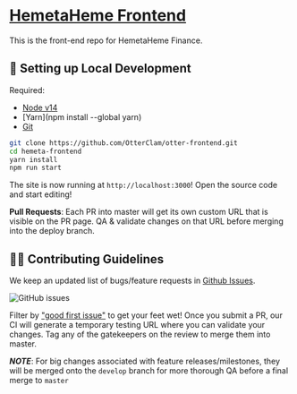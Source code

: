 # [HemetaHeme Frontend](https://app.otterclam.finance/)
This is the front-end repo for HemetaHeme Finance.

##  🔧 Setting up Local Development

Required: 
- [Node v14](https://nodejs.org/download/release/latest-v14.x/)  
- [Yarn](npm install --global yarn) 
- [Git](https://git-scm.com/downloads)


```bash
git clone https://github.com/OtterClam/otter-frontend.git
cd hemeta-frontend
yarn install
npm run start
```

The site is now running at `http://localhost:3000`!
Open the source code and start editing!

**Pull Requests**:
Each PR into master will get its own custom URL that is visible on the PR page. QA & validate changes on that URL before merging into the deploy branch. 

## 👏🏽 Contributing Guidelines 

We keep an updated list of bugs/feature requests in [Github Issues](https://github.com/HemetaHeme/hemeta-frontend/issues). 


![GitHub issues](https://github.com/HemetaHeme/hemeta-frontend/issues?style=flat-square)

Filter by ["good first issue"](https://github.com/HemetaHeme/hemeta-frontend/issues?q=is%3Aopen+is%3Aissue+label%3A%22good+first+issue%22) to get your feet wet!
Once you submit a PR, our CI will generate a temporary testing URL where you can validate your changes. Tag any of the gatekeepers on the review to merge them into master. 

*__NOTE__*: For big changes associated with feature releases/milestones, they will be merged onto the `develop` branch for more thorough QA before a final merge to `master`
